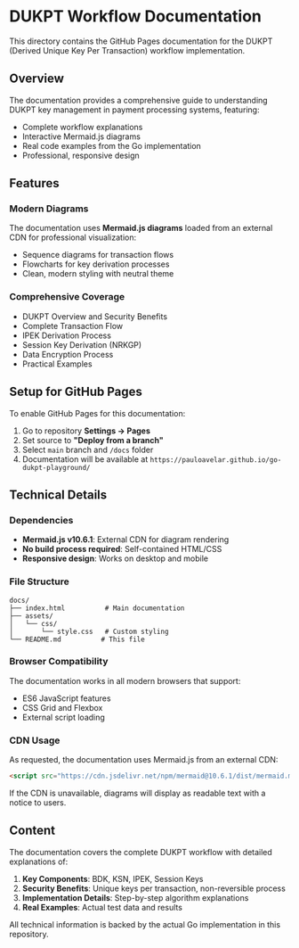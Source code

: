 # DUKPT Workflow Documentation

This directory contains the GitHub Pages documentation for the DUKPT (Derived Unique Key Per Transaction) workflow implementation.

## Overview

The documentation provides a comprehensive guide to understanding DUKPT key management in payment processing systems, featuring:

- Complete workflow explanations
- Interactive Mermaid.js diagrams
- Real code examples from the Go implementation
- Professional, responsive design

## Features

### Modern Diagrams
The documentation uses **Mermaid.js diagrams** loaded from an external CDN for professional visualization:
- Sequence diagrams for transaction flows
- Flowcharts for key derivation processes
- Clean, modern styling with neutral theme

### Comprehensive Coverage
- DUKPT Overview and Security Benefits
- Complete Transaction Flow
- IPEK Derivation Process  
- Session Key Derivation (NRKGP)
- Data Encryption Process
- Practical Examples

## Setup for GitHub Pages

To enable GitHub Pages for this documentation:

1. Go to repository **Settings → Pages**
2. Set source to **"Deploy from a branch"**
3. Select `main` branch and `/docs` folder
4. Documentation will be available at `https://pauloavelar.github.io/go-dukpt-playground/`

## Technical Details

### Dependencies
- **Mermaid.js v10.6.1**: External CDN for diagram rendering
- **No build process required**: Self-contained HTML/CSS
- **Responsive design**: Works on desktop and mobile

### File Structure
```
docs/
├── index.html          # Main documentation
├── assets/
│   └── css/
│       └── style.css   # Custom styling
└── README.md          # This file
```

### Browser Compatibility
The documentation works in all modern browsers that support:
- ES6 JavaScript features
- CSS Grid and Flexbox
- External script loading

### CDN Usage
As requested, the documentation uses Mermaid.js from an external CDN:
```html
<script src="https://cdn.jsdelivr.net/npm/mermaid@10.6.1/dist/mermaid.min.js"></script>
```

If the CDN is unavailable, diagrams will display as readable text with a notice to users.

## Content

The documentation covers the complete DUKPT workflow with detailed explanations of:

1. **Key Components**: BDK, KSN, IPEK, Session Keys
2. **Security Benefits**: Unique keys per transaction, non-reversible process
3. **Implementation Details**: Step-by-step algorithm explanations
4. **Real Examples**: Actual test data and results

All technical information is backed by the actual Go implementation in this repository.